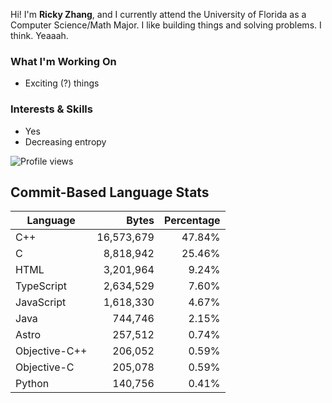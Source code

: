 Hi! I'm **Ricky Zhang**, and I currently attend the University of Florida as a Computer Science/Math Major. I like building things and solving problems. I think. Yeaaah.

### What I'm Working On
- Exciting (?) things

### Interests & Skills
- Yes
- Decreasing entropy

![Profile views](https://komarev.com/ghpvc/?username=TheRickyZhang&color=blue)

<!--START_COMMIT_LANG_STATS-->
## Commit-Based Language Stats

| Language | Bytes | Percentage |
| --- | ---:| ---:|
| C++ | 16,573,679 | 47.84% |
| C | 8,818,942 | 25.46% |
| HTML | 3,201,964 | 9.24% |
| TypeScript | 2,634,529 | 7.60% |
| JavaScript | 1,618,330 | 4.67% |
| Java | 744,746 | 2.15% |
| Astro | 257,512 | 0.74% |
| Objective-C++ | 206,052 | 0.59% |
| Objective-C | 205,078 | 0.59% |
| Python | 140,756 | 0.41% |
<!--END_COMMIT_LANG_STATS-->
